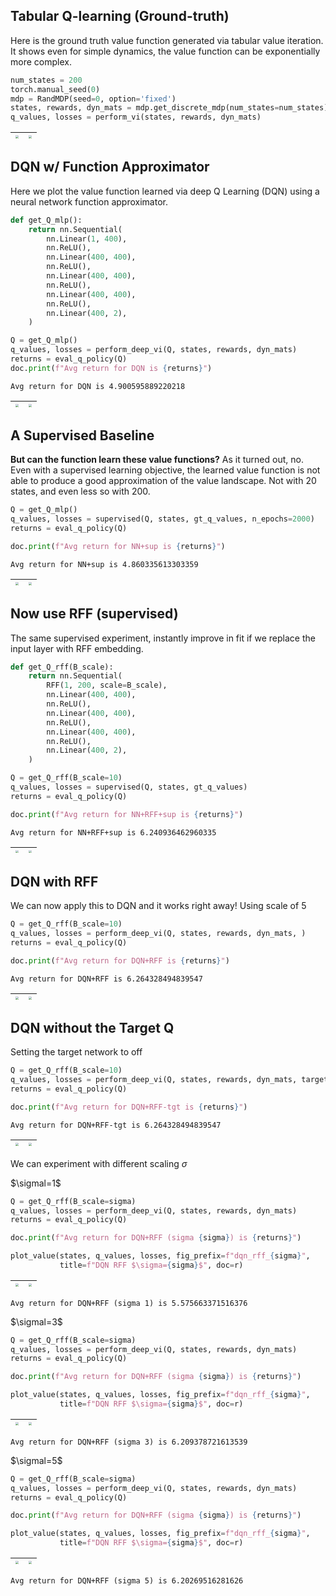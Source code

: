 
## Tabular Q-learning (Ground-truth)

Here is the ground truth value function generated via tabular
value iteration. It shows even for simple dynamics, the value
function can be exponentially more complex.

```python
num_states = 200
torch.manual_seed(0)
mdp = RandMDP(seed=0, option='fixed')
states, rewards, dyn_mats = mdp.get_discrete_mdp(num_states=num_states)
q_values, losses = perform_vi(states, rewards, dyn_mats)
```
| <img style="align-self:center; zoom:0.3;" src="value_iteration_fine/value_iteration.png?ts=869094" image="None" styles="{'margin': '0.5em'}" width="None" height="None" dpi="300"/> | <img style="align-self:center; zoom:0.3;" src="value_iteration_fine/value_iteration_loss.png?ts=359930" image="None" styles="{'margin': '0.5em'}" width="None" height="None" dpi="300"/> |
|:-----------------------------------------------------------------------------------------------------------------------------------------------------------------------------------:|:----------------------------------------------------------------------------------------------------------------------------------------------------------------------------------------:|


## DQN w/ Function Approximator

Here we plot the value function learned via deep Q Learning 
(DQN) using a neural network function approximator.

```python
def get_Q_mlp():
    return nn.Sequential(
        nn.Linear(1, 400),
        nn.ReLU(),
        nn.Linear(400, 400),
        nn.ReLU(),
        nn.Linear(400, 400),
        nn.ReLU(),
        nn.Linear(400, 400),
        nn.ReLU(),
        nn.Linear(400, 2),
    )

Q = get_Q_mlp()
q_values, losses = perform_deep_vi(Q, states, rewards, dyn_mats)
returns = eval_q_policy(Q)
doc.print(f"Avg return for DQN is {returns}")
```

```
Avg return for DQN is 4.900595889220218
```
| <img style="align-self:center; zoom:0.3;" src="value_iteration_fine/dqn.png?ts=173538" image="None" styles="{'margin': '0.5em'}" width="None" height="None" dpi="300"/> | <img style="align-self:center; zoom:0.3;" src="value_iteration_fine/dqn_loss.png?ts=656978" image="None" styles="{'margin': '0.5em'}" width="None" height="None" dpi="300"/> |
|:-----------------------------------------------------------------------------------------------------------------------------------------------------------------------:|:----------------------------------------------------------------------------------------------------------------------------------------------------------------------------:|


## A Supervised Baseline

**But can the function learn these value functions?** As it turned out, no.
Even with a supervised learning objective, the learned value function is
not able to produce a good approximation of the value landscape. Not
with 20 states, and even less so with 200.

```python
Q = get_Q_mlp()
q_values, losses = supervised(Q, states, gt_q_values, n_epochs=2000)
returns = eval_q_policy(Q)

doc.print(f"Avg return for NN+sup is {returns}")
```

```
Avg return for NN+sup is 4.860335613303359
```
| <img style="align-self:center; zoom:0.3;" src="value_iteration_fine/supervised.png?ts=930451" image="None" styles="{'margin': '0.5em'}" width="None" height="None" dpi="300"/> | <img style="align-self:center; zoom:0.3;" src="value_iteration_fine/supervised_loss.png?ts=298144" image="None" styles="{'margin': '0.5em'}" width="None" height="None" dpi="300"/> |
|:------------------------------------------------------------------------------------------------------------------------------------------------------------------------------:|:-----------------------------------------------------------------------------------------------------------------------------------------------------------------------------------:|


## Now use RFF (supervised)

The same supervised experiment, instantly improve in fit if we 
replace the input layer with RFF embedding.

```python
def get_Q_rff(B_scale):
    return nn.Sequential(
        RFF(1, 200, scale=B_scale),
        nn.Linear(400, 400),
        nn.ReLU(),
        nn.Linear(400, 400),
        nn.ReLU(),
        nn.Linear(400, 400),
        nn.ReLU(),
        nn.Linear(400, 2),
    )

Q = get_Q_rff(B_scale=10)
q_values, losses = supervised(Q, states, gt_q_values)
returns = eval_q_policy(Q)

doc.print(f"Avg return for NN+RFF+sup is {returns}")
```

```
Avg return for NN+RFF+sup is 6.240936462960335
```
| <img style="align-self:center; zoom:0.3;" src="value_iteration_fine/supervised_rff.png?ts=967071" image="None" styles="{'margin': '0.5em'}" width="None" height="None" dpi="300"/> | <img style="align-self:center; zoom:0.3;" src="value_iteration_fine/supervised_rff_loss.png?ts=345117" image="None" styles="{'margin': '0.5em'}" width="None" height="None" dpi="300"/> |
|:----------------------------------------------------------------------------------------------------------------------------------------------------------------------------------:|:---------------------------------------------------------------------------------------------------------------------------------------------------------------------------------------:|


## DQN with RFF 

We can now apply this to DQN and it works right away! Using scale of 5

```python
Q = get_Q_rff(B_scale=10)
q_values, losses = perform_deep_vi(Q, states, rewards, dyn_mats, )
returns = eval_q_policy(Q)

doc.print(f"Avg return for DQN+RFF is {returns}")
```

```
Avg return for DQN+RFF is 6.264328494839547
```
| <img style="align-self:center; zoom:0.3;" src="value_iteration_fine/dqn_rff_10.png?ts=700176" image="None" styles="{'margin': '0.5em'}" width="None" height="None" dpi="300"/> | <img style="align-self:center; zoom:0.3;" src="value_iteration_fine/dqn_rff_10_loss.png?ts=293286" image="None" styles="{'margin': '0.5em'}" width="None" height="None" dpi="300"/> |
|:------------------------------------------------------------------------------------------------------------------------------------------------------------------------------:|:-----------------------------------------------------------------------------------------------------------------------------------------------------------------------------------:|


## DQN without the Target Q

Setting the target network to off

```python
Q = get_Q_rff(B_scale=10)
q_values, losses = perform_deep_vi(Q, states, rewards, dyn_mats, target_freq=None)
returns = eval_q_policy(Q)

doc.print(f"Avg return for DQN+RFF-tgt is {returns}")
```

```
Avg return for DQN+RFF-tgt is 6.264328494839547
```
| <img style="align-self:center; zoom:0.3;" src="value_iteration_fine/dqn_rff_no_target.png?ts=659948" image="None" styles="{'margin': '0.5em'}" width="None" height="None" dpi="300"/> | <img style="align-self:center; zoom:0.3;" src="value_iteration_fine/dqn_rff_no_target_loss.png?ts=014130" image="None" styles="{'margin': '0.5em'}" width="None" height="None" dpi="300"/> |
|:-------------------------------------------------------------------------------------------------------------------------------------------------------------------------------------:|:------------------------------------------------------------------------------------------------------------------------------------------------------------------------------------------:|


We can experiment with different scaling $\sigma$

$\sigmal=1$
```python
Q = get_Q_rff(B_scale=sigma)
q_values, losses = perform_deep_vi(Q, states, rewards, dyn_mats)
returns = eval_q_policy(Q)

doc.print(f"Avg return for DQN+RFF (sigma {sigma}) is {returns}")

plot_value(states, q_values, losses, fig_prefix=f"dqn_rff_{sigma}",
           title=f"DQN RFF $\sigma={sigma}$", doc=r)
```

| <img style="align-self:center; zoom:0.3;" src="value_iteration_fine/dqn_rff_1.png?ts=327058" image="None" styles="{'margin': '0.5em'}" width="None" height="None" dpi="300"/> | <img style="align-self:center; zoom:0.3;" src="value_iteration_fine/dqn_rff_1_loss.png?ts=708545" image="None" styles="{'margin': '0.5em'}" width="None" height="None" dpi="300"/> |
|:-----------------------------------------------------------------------------------------------------------------------------------------------------------------------------:|:----------------------------------------------------------------------------------------------------------------------------------------------------------------------------------:|

```
Avg return for DQN+RFF (sigma 1) is 5.575663371516376
```
$\sigmal=3$
```python
Q = get_Q_rff(B_scale=sigma)
q_values, losses = perform_deep_vi(Q, states, rewards, dyn_mats)
returns = eval_q_policy(Q)

doc.print(f"Avg return for DQN+RFF (sigma {sigma}) is {returns}")

plot_value(states, q_values, losses, fig_prefix=f"dqn_rff_{sigma}",
           title=f"DQN RFF $\sigma={sigma}$", doc=r)
```

| <img style="align-self:center; zoom:0.3;" src="value_iteration_fine/dqn_rff_3.png?ts=839053" image="None" styles="{'margin': '0.5em'}" width="None" height="None" dpi="300"/> | <img style="align-self:center; zoom:0.3;" src="value_iteration_fine/dqn_rff_3_loss.png?ts=210217" image="None" styles="{'margin': '0.5em'}" width="None" height="None" dpi="300"/> |
|:-----------------------------------------------------------------------------------------------------------------------------------------------------------------------------:|:----------------------------------------------------------------------------------------------------------------------------------------------------------------------------------:|

```
Avg return for DQN+RFF (sigma 3) is 6.209378721613539
```
$\sigmal=5$
```python
Q = get_Q_rff(B_scale=sigma)
q_values, losses = perform_deep_vi(Q, states, rewards, dyn_mats)
returns = eval_q_policy(Q)

doc.print(f"Avg return for DQN+RFF (sigma {sigma}) is {returns}")

plot_value(states, q_values, losses, fig_prefix=f"dqn_rff_{sigma}",
           title=f"DQN RFF $\sigma={sigma}$", doc=r)
```

| <img style="align-self:center; zoom:0.3;" src="value_iteration_fine/dqn_rff_5.png?ts=091140" image="None" styles="{'margin': '0.5em'}" width="None" height="None" dpi="300"/> | <img style="align-self:center; zoom:0.3;" src="value_iteration_fine/dqn_rff_5_loss.png?ts=520905" image="None" styles="{'margin': '0.5em'}" width="None" height="None" dpi="300"/> |
|:-----------------------------------------------------------------------------------------------------------------------------------------------------------------------------:|:----------------------------------------------------------------------------------------------------------------------------------------------------------------------------------:|

```
Avg return for DQN+RFF (sigma 5) is 6.20269516281626
```
